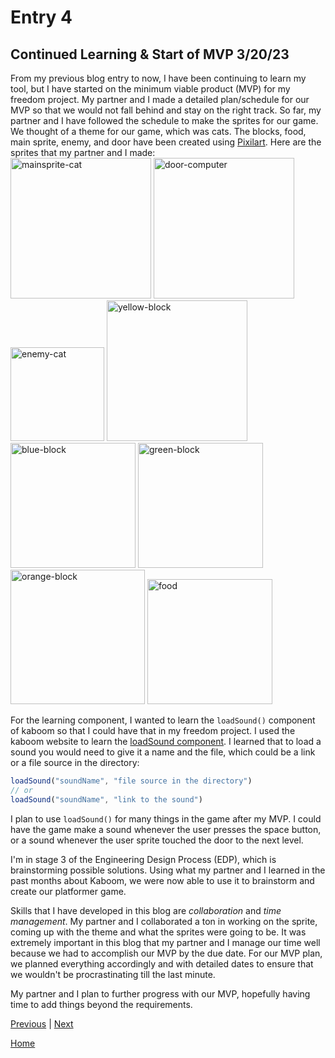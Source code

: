 # Entry 4
## Continued Learning & Start of MVP 3/20/23

  From my previous blog entry to now, I have been continuing to learn my tool, but I have started on the minimum viable product (MVP) for my freedom project. My partner and I made a detailed plan/schedule for our MVP so that we would not fall behind and stay on the right track. So far, my partner and I have followed the schedule to make the sprites for our game. We thought of a theme for our game, which was cats. The blocks, food, main sprite, enemy, and door have been created using [Pixilart](https://www.pixilart.com/). Here are the sprites that my partner and I made: <br>
<img width="225" alt="mainsprite-cat" src="https://user-images.githubusercontent.com/91750491/226227423-c0cc7786-e8bc-4ae4-bd85-eb8a96cb3985.png">
<img width="225" alt="door-computer" src="https://user-images.githubusercontent.com/91750491/226227782-211c9429-13f1-48fc-8c8c-945312d3802c.png">
<img width="150" alt="enemy-cat" src="https://user-images.githubusercontent.com/91750491/226227820-293a98b1-6dac-4947-bfc4-715b86d5b070.png">
<img width="225" alt="yellow-block" src="https://user-images.githubusercontent.com/91750491/226228018-72df3af5-8ff8-449b-b60e-c34b78b743b7.png">
<img width="200" alt="blue-block" src="https://user-images.githubusercontent.com/91750491/226228100-53ca9a31-ad6a-44d1-a132-48279de571a2.png">
<img width="200" alt="green-block" src="https://user-images.githubusercontent.com/91750491/226228179-f9c36733-16e8-4fa9-95b0-e597de865f15.png">
<img width="215" alt="orange-block" src="https://user-images.githubusercontent.com/91750491/226228384-89a755cc-33af-4f67-95c6-5814a6b36299.png">
<img width="200" alt="food" src="https://user-images.githubusercontent.com/91750491/226228463-219abefd-ea77-45e1-80c6-06ab8604872c.png">

For the learning component, I wanted to learn the `loadSound()` component of kaboom so that I could have that in my freedom project. I used the kaboom website to learn the [loadSound component](https://kaboomjs.com/#loadSound). I learned that to load a sound you would need to give it a name and the file, which could be a link or a file source in the directory:
```js
loadSound("soundName", "file source in the directory")
// or
loadSound("soundName", "link to the sound")
```
I plan to use `loadSound()` for many things in the game after my MVP. I could have the game make a sound whenever the user presses the space button, or a sound whenever the user sprite touched the door to the next level.

I'm in stage 3 of the Engineering Design Process (EDP), which is brainstorming possible solutions. Using what my partner and I learned in the past months about Kaboom, we were now able to use it to brainstorm and create our platformer game.

Skills that I have developed in this blog are *collaboration* and *time management*. My partner and I collaborated a ton in working on the sprite, coming up with the theme and what the sprites were going to be. It was extremely important in this blog that my partner and I manage our time well because we had to accomplish our MVP by the due date. For our MVP plan, we planned everything accordingly and with detailed dates to ensure that we wouldn't be procrastinating till the last minute.

My partner and I plan to further progress with our MVP, hopefully having time to add things beyond the requirements.

[Previous](entry03.md) | [Next](entry05.md)

[Home](../README.md)
